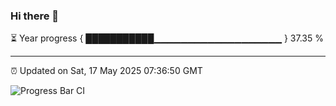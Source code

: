 ### Hi there 👋

⏳ Year progress { ███████████▁▁▁▁▁▁▁▁▁▁▁▁▁▁▁▁▁▁▁ } 37.35 %

---

⏰ Updated on Sat, 17 May 2025 07:36:50 GMT

![Progress Bar CI](https://github.com/IshwaranRudhara/GIT-ACTION/workflows/Progress%20Bar%20CI/badge.svg)
